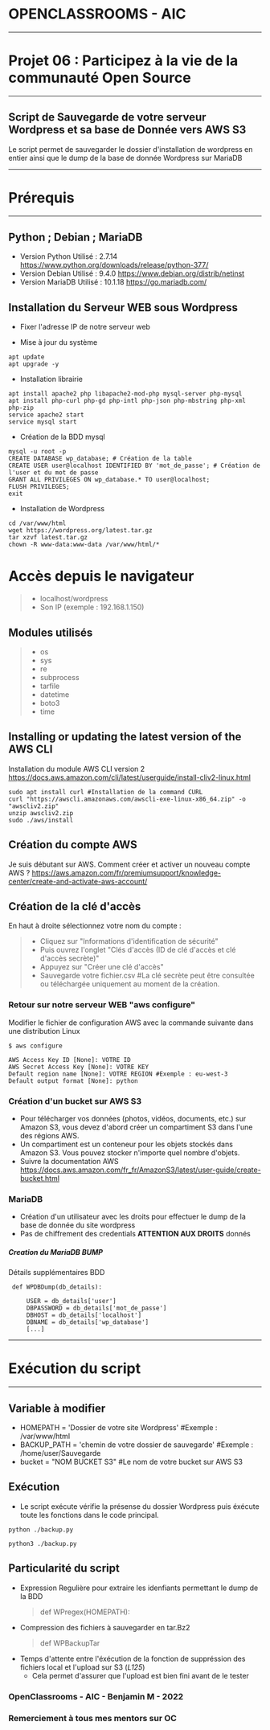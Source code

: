 # OPENCLASSROOMS - AIC
__________________________________________________________________
# Projet 06 : Participez à la vie de la communauté Open Source    #
__________________________________________________________________

## Script de Sauvegarde de votre serveur Wordpress et sa base de Donnée vers AWS S3 #

Le script permet de sauvegarder le dossier d'installation de wordpress en entier ainsi que le dump de la base de donnée Wordpress sur MariaDB

__________________________________________________________________
# Prérequis                                                      #
__________________________________________________________________

## Python ; Debian ; MariaDB
- Version Python  Utilisé    : 2.7.14  https://www.python.org/downloads/release/python-377/
- Version Debian  Utilisé    : 9.4.0   https://www.debian.org/distrib/netinst
- Version MariaDB Utilisé    : 10.1.18    https://go.mariadb.com/

## Installation du Serveur WEB sous Wordpress

- Fixer l'adresse IP de notre serveur web

- Mise à jour du système
```
apt update 
apt upgrade -y
```

- Installation librairie
```
apt install apache2 php libapache2-mod-php mysql-server php-mysql
apt install php-curl php-gd php-intl php-json php-mbstring php-xml php-zip
service apache2 start
service mysql start
```

- Création de la BDD mysql
```
mysql -u root -p
CREATE DATABASE wp_database; # Création de la table
CREATE USER user@localhost IDENTIFIED BY 'mot_de_passe'; # Création de l'user et du mot de passe
GRANT ALL PRIVILEGES ON wp_database.* TO user@localhost; 
FLUSH PRIVILEGES;
exit
```

- Installation de Wordpress
```
cd /var/www/html
wget https://wordpress.org/latest.tar.gz
tar xzvf latest.tar.gz 
chown -R www-data:www-data /var/www/html/*
```

# Accès depuis le navigateur
> - localhost/wordpress
> - Son IP (exemple : 192.168.1.150)


## Modules utilisés    
> -  os
> -  sys
> -  re
> -  subprocess
> -  tarfile
> -  datetime
> -  boto3
> -  time 

## Installing or updating the latest version of the AWS CLI
Installation du module AWS CLI version 2 https://docs.aws.amazon.com/cli/latest/userguide/install-cliv2-linux.html

```
sudo apt install curl #Installation de la command CURL
curl "https://awscli.amazonaws.com/awscli-exe-linux-x86_64.zip" -o "awscliv2.zip"
unzip awscliv2.zip
sudo ./aws/install
```

## Création du compte AWS
Je suis débutant sur AWS. Comment créer et activer un nouveau compte AWS ?
https://aws.amazon.com/fr/premiumsupport/knowledge-center/create-and-activate-aws-account/

## Création de la clé d'accès
En haut à droite sélectionnez votre nom du compte :
> - Cliquez sur "Informations d'identification de sécurité"
> - Puis ouvrez l'onglet "Clés d'accès (ID de clé d'accès et clé d'accès secrète)"
> - Appuyez sur "Créer une clé d'accès"
> - Sauvegarde votre fichier.csv #La clé secrète peut être consultée ou téléchargée uniquement au moment de la création.

### Retour sur notre serveur WEB "aws configure"
Modifier le fichier de configuration AWS avec la commande suivante dans une distribution Linux
```
$ aws configure 

AWS Access Key ID [None]: VOTRE ID
AWS Secret Access Key [None]: VOTRE KEY
Default region name [None]: VOTRE REGION #Exemple : eu-west-3
Default output format [None]: python
```
### Création d'un bucket sur AWS S3
- Pour télécharger vos données (photos, vidéos, documents, etc.) sur Amazon S3, vous devez d'abord créer un compartiment S3 dans l'une des régions AWS.
- Un compartiment est un conteneur pour les objets stockés dans Amazon S3. Vous pouvez stocker n'importe quel nombre d'objets.
- Suivre la documentation AWS https://docs.aws.amazon.com/fr_fr/AmazonS3/latest/user-guide/create-bucket.html 


### MariaDB
- Création d'un utilisateur avec les droits pour effectuer le dump de la base de donnée du site wordpress
- Pas de chiffrement des credentials __ATTENTION AUX DROITS__ donnés

##### Creation du MariaDB BUMP #####
Détails supplémentaires BDD
```
 def WPDBDump(db_details):

     USER = db_details['user']
     DBPASSWORD = db_details['mot_de_passe']
     DBHOST = db_details['localhost']
     DBNAME = db_details['wp_database']
     [...]
```

__________________________________________________________________
# Exécution du script                                                  #
__________________________________________________________________

## Variable à modifier 

- HOMEPATH = 'Dossier de votre site Wordpress' #Exemple : /var/www/html
- BACKUP_PATH = 'chemin de votre dossier de sauvegarde' #Exemple : /home/user/Sauvegarde
- bucket = "NOM BUCKET S3" #Le nom de votre bucket sur AWS S3

## Exécution
- Le script exécute vérifie la présense du dossier Wordpress puis éxécute toute les fonctions dans le code principal.
```
python ./backup.py

python3 ./backup.py
```

## Particularité du script


  - Expression Regulière pour extraire les idenfiants permettant le dump de la BDD
    > def WPregex(HOMEPATH):
  - Compression des fichiers à sauvegarder en tar.Bz2
    > def WPBackupTar
  - Temps d'attente entre l'éxécution de la fonction de suppréssion des fichiers local et l'upload sur S3 (*L125*)
    - Cela permet d'assurer que l'upload est bien fini avant de le tester
      
	  
### OpenClassrooms - AIC - Benjamin M - 2022 ###
### Remerciement à tous mes mentors sur OC ###


